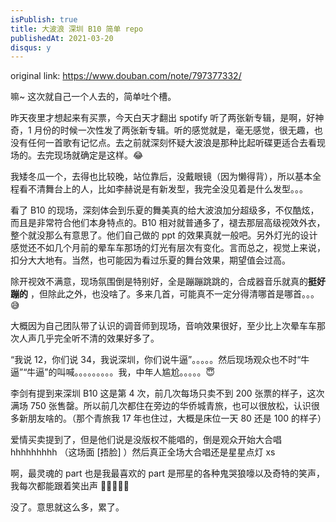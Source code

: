 ```yaml
---
isPublish: true
title: 大波浪 深圳 B10 简单 repo
publishedAt: 2021-03-20
disqus: y
---
```


original link: https://www.douban.com/note/797377332/

嘛~ 这次就自己一个人去的，简单吐个槽。

昨天夜里才想起来有买票，今天白天才翻出 spotify 听了两张新专辑，是啊，好神奇，1 月份的时候一次性发了两张新专辑。听的感觉就是，毫无感觉，很无趣，也没有任何一首歌有记忆点。去之前就深刻怀疑大波浪是那种比起听碟更适合去看现场的。去完现场就确定是这样。😂

我矮冬瓜一个，去得也比较晚，站位靠后，没戴眼镜（因为懒得背），所以基本全程看不清舞台上的人，比如李赫说是有新发型，我完全没见着是什么发型。。。

看了 B10 的现场，深刻体会到乐夏的舞美真的给大波浪加分超级多，不仅酷炫，而且是非常符合他们本身特点的。B10 相对就普通多了，褪去那层高级视效外衣，整个就没那么有意思了。他们自己做的 ppt 的效果真就一般吧。另外灯光的设计感觉还不如几个月前的晕车车那场的灯光有层次有变化。言而总之，视觉上来说，扣分大大地有。当然，也可能因为看过乐夏的舞台效果，期望值会过高。

除开视效不满意，现场氛围倒是特别好，全是蹦蹦跳跳的，合成器音乐就真的**挺好蹦的** ，但除此之外，也没啥了。多来几首，可能真不一定分得清哪首是哪首。。。😅

大概因为自己团队带了认识的调音师到现场，音响效果很好，至少比上次晕车车那次人声几乎完全听不清的效果好多了。

“我说 12，你们说 34，我说深圳，你们说牛逼”。。。。。然后现场观众也不时“牛逼”“牛逼”的叫喊。。。。。。。。。我，中年人尴尬。。。。。😇

李剑有提到来深圳 B10 这是第 4 次，前几次每场只卖不到 200 张票的样子，这次满场 750 张售罄。所以前几次都住在旁边的华侨城青旅，也可以很放松，认识很多新朋友啥的。（那个青旅我 17 年也住过，大概是床位一天 80 还是 100 的样子）

爱情买卖提到了，但是他们说是没版权不能唱的，倒是观众开始大合唱 hhhhhhhhh （这场面 \[捂脸\] ）然后真正全场大合唱还是星星点灯 xs

啊，最灵魂的 part 也是我最喜欢的 part 是邢星的各种鬼哭狼嚎以及奇特的笑声，我每次都能跟着笑出声 🤣🤣🤣🤣🤣

没了。意思就这么多，累了。
